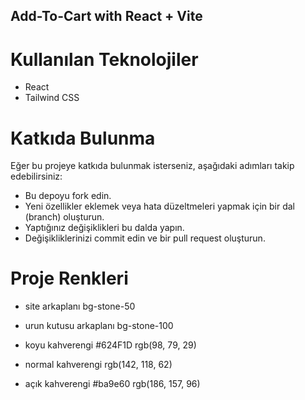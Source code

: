 ## Add-To-Cart with React + Vite

# Kullanılan Teknolojiler
- React
- Tailwind CSS

# Katkıda Bulunma
Eğer bu projeye katkıda bulunmak isterseniz, aşağıdaki adımları takip edebilirsiniz:

- Bu depoyu fork edin.
- Yeni özellikler eklemek veya hata düzeltmeleri yapmak için bir dal (branch) oluşturun.
- Yaptığınız değişiklikleri bu dalda yapın.
- Değişikliklerinizi commit edin ve bir pull request oluşturun.

# Proje Renkleri

- site arkaplanı 
bg-stone-50

- urun kutusu arkaplanı 
bg-stone-100

- koyu kahverengi
#624F1D 
rgb(98, 79, 29)

- normal kahverengi
rgb(142, 118, 62)

- açık kahverengi
#ba9e60
rgb(186, 157, 96)
